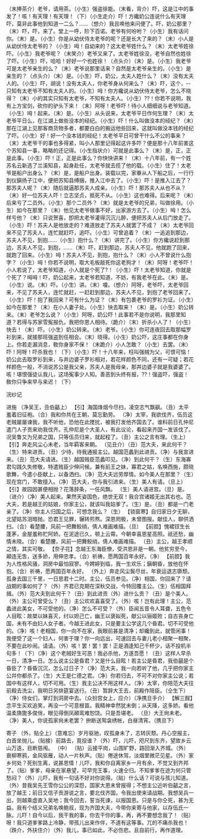 <!-- { "loadSidebar": true } -->
（末捧茶介）老爷，请用茶。（小生）强盗徐能。（末看，背介）吓，这是江中的事发了！咳！有天理！有天理！（下）（小生走介）吓！方纔奶公连说什么有天理吓，莫非此事他到知道一二么？......（想介）我且唤他来问便了。吓，奶公那里？（末）吓，吓，来了。堂上一呼，阶下百诺。老爷有何吩咐？（小生）我有话问你。（末）是。（小生）你是从幼伏侍太老爷的呢？还是长大了来的？（末）小人是从幼伏侍太老爷的？（小生）呣！自幼来的？这太老爷姓什么？（末）太老爷姓徐吓。（小生）我老爷呢？（末笑介）老爷又来了。太老爷姓徐没，老爷自然也姓徐了吓。（小生）吓，哈哈！好好一个也姓徐！（点头介）（末）是。（小生）我老爷可是太老爷亲生的么？（末）老爷说那里话来？自然是太老爷亲生的。（小生）是亲生的？（点头介）（末）是。（小生）吓，奶公，太夫人姓什么？（末）没有太夫人的。（小生）吓，胡说！没有太夫人，你老爷身从何来么？（末）吓，这个，--只知有太老爷不知有太夫人的。（小生）呣！你方纔说从幼伏侍太老爷，怎么不晓得？（末）小的其实只知有太老爷，不知有太夫人。（小生）??！你若不说明，我有上方宝剑，砍你的驴头下来！（末）阿呀！老爷吓！待小人细细说与老爷知道。（小生）呣！起来。（末）是。（小生）从头说来，太老爷平日作何生理？（末）太老爷平日么，在江湖上做些没本的经纪。（小生）吓！什么叫做没本的经纪？（末）那在江湖上见那客商货物多者，都要白白的搬运他些回来，这就叫做没本钱的经纪了吓。（小生）好！好一个没本钱的经纪！太老爷平日可曾干什么不公的事来？（末）太老爷干的事也多得紧，叫小人那里记得起这许多吓？便是那十八年前害这个苏知县一事，略略的还记得。（小生指状介）可就是此事么？（末）是，正，正是此事。（小生）吓！正，正是此事么？你快快讲来！（末）十八年前，有一个姓苏名云新选了兰溪知县，起身赴任，太老爷就去揽了他的载。（小生）住了！太老爷是船户出身么？（末）是，是船户出身。装载以完，家眷从人下船之后，一行行到仪鎭扬子江中，便把苏知县缚捆，推入江中去了。（小生）吓！是推入江去了？那苏夫人呢？（末）随后就逼那苏夫人成亲。（小生）吓！那苏夫人从也不从？（末）好一位苏夫人吓！立志坚贞，抵死不从。（小生）这也难得。后来呢？（末）后来亏了二员外。（小生）那个二员外？（末）就是太老爷的兄弟，叫做徐用。（小生）如今在那里？（末）他见太老爷做事不好，出家游方去了。（小生）呣！怎么样亏他？（末）只说贺喜，卽把太老爷灌得沉沉儿醉，便把苏夫人从后门放走了。（小生）吓！苏夫人是他放走的？难道放走了苏夫人就罢了不成？（末）太老爷回来不见了苏夫人，连忙就赶吓，追吓。（小生）可曾追着？（末）一追追到那边，苏夫人不见，到抱......（小生）抱什么？（末）讲完了。（小生）你方纔说赶到那边，苏夫人不见，到抱，......（末）吓，赶到那边，苏夫人不见，他就跑了回来，就跑了回来。（小生）呣！苏夫人不见，到抱，抱什么？（末）小人不曾说什么抱字？（小生）呣！你若不说明，取大毛板敲死你这老狗才！（末）阿呀！老爷吓！小人若说了，太老爷知道，小人就是个死了?！（小生）吓！太老爷知道，你就是个死了？呣呣！吓，奶公起来，太老爷若知道，不妨，有我老爷在此。（末）是。（小生）说。（末）吓。（小生）讲。（末）嗄。（想介）阿呀，老爷吓，太老爷回来，不见了苏夫人，连忙就赶，一赶赶到那边，苏夫人不见，到抱了老爷回来了。（小生）吓！抱了我回来？可有什么为证？（末）有包裹老爷的罗衫为证。（小生）如今在那里？（末）在小人妻子处。（小生）快去取来！（末）是。（小生）奶公转来。（末）老爷怎么说？（小生）阿呀，奶公吓！此事若不是你说明，我那里知道？若得与苏家雪寃报仇，我把你恩人相待。（跪介）（末）折杀小人了！（小生）快去！（末）吓。（小生）奶公转来。（末）老爷。（小生）你可连夜回去取那幅罗衫到来，就接那班强盗到任相会。（末）晓得。（小生）奶公吓，这庄事都在你身上。你若走漏消息，敎你身家不保！（末跪介）小人怎敢？（小生）去罢。（末）吓！阿呀！吓杀我也！（下）（小生）吓！十八年来，枉叫强贼为父，可恨可恼！奶公此去取罗衫到来，与井边婆子罗衫相对，若花样颜色不同，还有一可疑；若花样颜色一般，不消说苏公是我父亲，苏夫人是我母亲，那井边婆子就是我婆婆了。咳！堪恨强徒认我儿，这场寃事少人知。善恶到头终有报，??！强盗吓，强盗！敎你只争来早与来迟！（下）
 
浣纱记
 
进施
（净吴王，丑伯嚭上）
【引】海国烽烟今尽扫，凌空志气飘飖。（丑）太平羞着旧征袍。（合）我和你共在王朝，莫忘勤劳。
（净）太宰，我欲伐齐，伍员这老贼屡屡谏我，我不听他，恐他在此搅扰，被我打发他齐国去了。谁料前日孔仲尼遣门人子贡来劝我伐齐。孔仲尼是个大圣人，有此议论，看起来齐国一发该伐了。况吴鲁又为兄弟之国，只等伍员归来，就起程了。（丑）主公之言有理。（生上）
【引】奔走风尘心未老，当年羁客来朝。
（见丑介）（丑）范大夫，来此何干？（生）特来进贡。（丑）少待，待我通报主公。越国范蠡到此进贡。（净）与我宣进来。（丑）范大夫请进。（生）越国贱臣范蠡叩见。（净）到此何干？（生）东海寡君勾践久失修敬，特遣贱臣少伸问候。兼有前王之妹，寡君之姑，名唤西施，颇晓歌舞，今遣小臣献上，以备洒扫。（净）范大夫远劳厚情。如今美人在那里？（生）现在宫门，不敢擅入。（净）范大夫，你与我引进来。（生）美人有请。（旦上）
【引】故园因甚便相抛？花落辞条，一任风飘。
（生）美人请进宫。（旦）是。（进介）（净）美人起来。果然天姿国色，绝世无双！我合宫诸姬无出其右也。范大夫，若是越王的姑娘，你家主公，就该叫我姑爹了。（生）是。（丑）都是一门老亲了。（净）你主人归国之后，可想念我么？（生）
【锁窗寒】自归家日夕无聊，北望姑苏泪暗抛。恐君王见罪，辗转煎熬。深恩罔极，未曾图报。献佳人，聊供洒扫。（合）看楚腰，风前一把舞鲛绡，倩人难画难描。（旦）
【前腔】愧裙钗生长蓬茅，金屋羞称贮阿娇。在泥途已久，顿上云霄。今朝幸喜恩星高照。祇还愁，幽情未晓。（合）看楚腰，风前一把舞鲛绡，倩人难画难描。
（丑）主公，越王孝顺之情，其实可敬。
【奈子花】念越王东海臣僚，受洪恩非是一朝。他贫穷至今，顚连无吿，送多娇，用伸忠孝。（合）祈祷，愿两国百年永好。（净）
【前腔】我为人性格风骚，洞房中最怕寂寥。今娉婷到临，我一生欢乐；鎭朝昏，放他在怀抱。（合）祈祷，愿两国百年永好。
（外上）奔走风尘鬓尽丝，年衰运退志隳颓。孤身去国三千里，一日思君十二时。主公，伍员参见。（净）相国，你回来了？请战期的事如何了？（外）齐君已克期在深秋交战，今特回覆主公。（生）伍相国拜揖。（外）范大夫到此何干？（丑）到此进贡（外）进什么贡？（丑）是个美人。（外）主公可曾受么？（丑）主公欢欢喜喜受了。（外）咳！岂有此理！主公，范蠡进此美女，不可受他的。（净）怎么不可受？（外）臣闻五音令人耳聋，五色令人目眩：故桀以妹喜灭，纣以妲己亡，幽王以褒姒死，献公以骊姬败；自古丧身亡国，未有不由妇人女子者。今越王进此女，只是要主公学这几个昏君。切不可受他的。（净）咳！老相国，你一向不在家，我眼前甚是清净；却纔到此，就管闲事！我便受了这一个妇人，何害于理？你一向远出，可速回去与妻儿老小相聚一相聚，不要在此吵闹。请请。（外）咳！罢！罢！罢！正是酒逢知己千杯少，话不投机半句多！（下）（净）这个老贼好生可恶！我必杀他，方遂吾愿！（丑）这样人早杀一日，清净一日。怎么说主公是昏君？又是什么目眩！若主公是昏君，我伯嚭是个昏臣了？昏昏沉沉，怎么过日子？（净）范大夫，我一向若听了他，几乎把你家主公幷你都杀了。（生）大王是仁德之君。（净）你若归去，不可不对你家主公说；若国中有这样人，切不可用。（生）我主公决不用这样人。（净）太宰，你陪范大夫往前殿去洗尘，我明日另排筵宴送行。（丑）暂辞大王去，前殿作陪臣。（仝生下）（净）侍女们，掌灯到洞房中去。（众扮宫女上，应介）（净携旦手介）
【解三酲】念平生买欢追笑，再没一个可意根苗。我精神幸然犹未倒；从天降，这多娇。看他温柔旖旎多俊俏，眼见得倒凤顚鸾难恕饶。只是吾堪老。
（旦）大王尙未老。（净）美人，你说孤家尙未老罢？
拚断送鸳衾绣帐，白昼清宵。（携旦下）
 
寄子
（外，贴仝上）（意难忘）岁月驱驰，叹孤身未了，志转灰颓。丹心空报主，白首坐抛儿。（贴接）前路去，竟投谁？（外）吓，儿吓，咫尺到东齐，望故乡云山万迭，目断慈闱。
（中）
（贴）云接平岗，山围旷野，路回渐入齐城。（外）衰柳寒鸦，金风驱雁，动人一片秋声。（贴）倦途休驾，淡烟里微茫见星。（外）家乡何处？死别生离，说甚恩情！儿吓，我和你自离家乡一月有余，不觉又到齐邦了。（贴）爹爹，母亲在家悬望，可早完王事，火速仝归。不知爹爹在途为何只管愁闷？（外）儿吓，我有一句话不好对你说得。（贴）什么话？可说与孩儿知道。（外）昔我吴先王雪你公公的深怨，国家大恩未曾报得；不想主公近听伯嚭之言，放了越王；前日又信子贡游说之言，要北伐齐国，令我出使来请战期。我想吴兵一出，则越乘虚直入吴地；我今回去，誓当死谏，以报国恩。只是与你仝死，甚为无益。我有个结义兄弟名唤鲍叔，现为齐国大夫，今带你来寄与他家，以存伍氏一脉。儿吓！自今以后，我干我的事，你去干你的事，再，再不要想念我了！（贴）呀！我只道爹爹路上冷静，带孩儿出来作伴，不道有这等事。兀的不痛杀我也！（跌介，外扶住介）（外）我儿，事已如此，不必伤悲。且自前行，再作道理。
